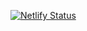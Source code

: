 

[![Netlify Status](https://api.netlify.com/api/v1/badges/362682cc-a5f9-47c8-a83d-10d627b857f0/deploy-status)](https://app.netlify.com/sites/amazing-goodall-d712d1/deploys)
